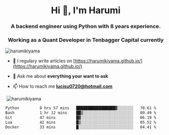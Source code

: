 <h1 align="center">Hi 👋, I'm Harumi</h1>
<h3 align="center">A backend engineer using <b>Python</b> with 8 years experience.</h3>
<h3 align="center">Working as a Quant Developer in <b>Tenbagger Capital</b> currently</h3>

<p align="left"> <img src="https://komarev.com/ghpvc/?username=harumikiyama" alt="harumikiyama" /> </p>


- 📝 I regulary write articles on [https://harumikiyama.github.io/](https://harumikiyama.github.io/)

- 💬 Ask me about **everything your want to ask**

- 📫 How to reach me **lucisu0720@hotmail.com**

<p>&nbsp;<img align="center" src="https://github-readme-stats.vercel.app/api?username=harumikiyama&show_icons=true" alt="harumikiyama" /></p>


<!--START_SECTION:waka-->

```txt
Python         8 hrs 57 mins   █████████████████▓░░░░░░░   70.61 %
Bash           1 hr 12 mins    ██▒░░░░░░░░░░░░░░░░░░░░░░   09.49 %
Git            47 mins         █▓░░░░░░░░░░░░░░░░░░░░░░░   06.19 %
Lua            42 mins         █▒░░░░░░░░░░░░░░░░░░░░░░░   05.52 %
Docker         33 mins         █░░░░░░░░░░░░░░░░░░░░░░░░   04.41 %
```

<!--END_SECTION:waka-->
